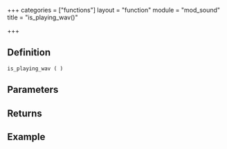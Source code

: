 +++
categories = ["functions"]
layout = "function"
module = "mod_sound"
title = "is_playing_wav()"

+++

## Definition

    is_playing_wav ( )

## Parameters

## Returns

## Example
